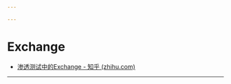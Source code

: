 ```yaml
---

---
```


# Exchange

- [渗透测试中的Exchange - 知乎 (zhihu.com)](https://zhuanlan.zhihu.com/p/339329927)

---

